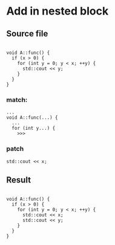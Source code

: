 # Add in nested block


## Source file

```

void A::func() {
  if (x > 0) {
    for (int y = 0; y < x; ++y) {
      std::cout << y;
    }
  }
}

```


### match:
```
...
void A::func(...) {
  ...
  for (int y...) {
    >>>
```

### patch

```
std::cout << x;

```


## Result

```

void A::func() {
  if (x > 0) {
    for (int y = 0; y < x; ++y) {
      std::cout << x;
      std::cout << y;
    }
  }
}

```